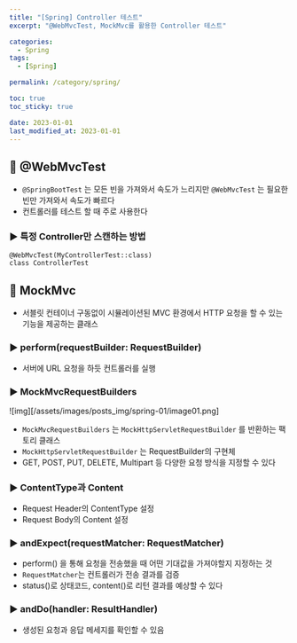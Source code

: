 ```yaml
---
title: "[Spring] Controller 테스트"
excerpt: "@WebMvcTest, MockMvc를 활용한 Controller 테스트"

categories:
  - Spring
tags:
  - [Spring]

permalink: /category/spring/

toc: true
toc_sticky: true

date: 2023-01-01
last_modified_at: 2023-01-01
---
```

## 🦥 @WebMvcTest
- `@SpringBootTest` 는 모든 빈을 가져와서 속도가 느리지만 `@WebMvcTest` 는 필요한 빈만 가져와서 속도가 빠르다
- 컨트롤러를 테스트 할 때 주로 사용한다
### ► 특정 Controller만 스캔하는 방법
```
@WebMvcTest(MyControllerTest::class)
class ControllerTest
```
## 🦥 MockMvc
- 서블릿 컨테이너 구동없이 시뮬레이션된 MVC 환경에서 HTTP 요청을 할 수 있는 기능을 제공하는 클래스
### ► perform(requestBuilder: RequestBuilder)
- 서버에 URL 요청을 하듯 컨트롤러를 실행
### ► MockMvcRequestBuilders
![img][/assets/images/posts_img/spring-01/image01.png]
- `MockMvcRequestBuilders` 는 `MockHttpServletRequestBuilder` 를 반환하는 팩토리 클래스 
- `MockHttpServletRequestBuilder` 는 RequestBuilder의 구현체
- GET, POST, PUT, DELETE, Multipart 등 다양한 요청 방식을 지정할 수 있다
### ► ContentType과 Content
- Request Header의 ContentType 설정
- Request Body의 Content 설정
### ► andExpect(requestMatcher: RequestMatcher)
- perform() 을 통해 요청을 전송했을 때 어떤 기대값을 가져야할지 지정하는 것
- `RequestMatcher`는 컨트롤러가 전송 결과를 검증
- status()로 상태코드, content()로 리턴 결과를 예상할 수 있다
### ► andDo(handler: ResultHandler)
- 생성된 요청과 응답 메세지를 확인할 수 있음